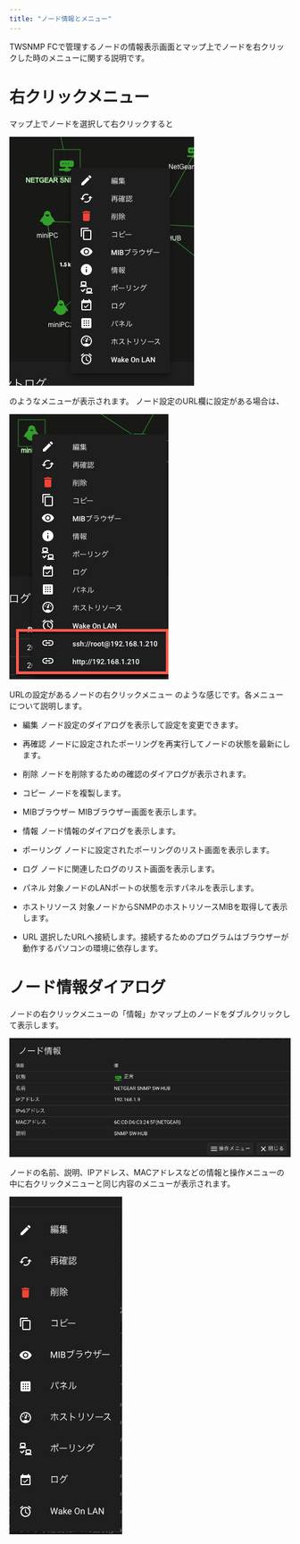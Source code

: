```yaml
---
title: "ノード情報とメニュー"
---
```


TWSNMP FCで管理するノードの情報表示画面とマップ上でノードを右クリックした時のメニューに関する説明です。


# 右クリックメニュー
マップ上でノードを選択して右クリックすると

![](/images/books/twlogaian-manual/1638389965316-oKkc3PWPnk.png)

のようなメニューが表示されます。
ノード設定のURL欄に設定がある場合は、

![](/images/books/twlogaian-manual/1638390082817-S8ZnYfnQRK.png)

URLの設定があるノードの右クリックメニュー
のような感じです。各メニューについて説明します。

- 編集
ノード設定のダイアログを表示して設定を変更できます。

- 再確認
ノードに設定されたポーリングを再実行してノードの状態を最新にします。

- 削除
ノードを削除するための確認のダイアログが表示されます。

- コピー
ノードを複製します。

- MIBブラウザー
MIBブラウザー画面を表示します。

- 情報
ノード情報のダイアログを表示します。

- ポーリング
ノードに設定されたポーリングのリスト画面を表示します。

- ログ
ノードに関連したログのリスト画面を表示します。

- パネル
対象ノードのLANポートの状態を示すパネルを表示します。

- ホストリソース
対象ノードからSNMPのホストリソースMIBを取得して表示します。

- URL
選択したURLへ接続します。接続するためのプログラムはブラウザーが動作するパソコンの環境に依存します。


# ノード情報ダイアログ
ノードの右クリックメニューの「情報」かマップ上のノードをダブルクリックして表示します。

![](/images/books/twlogaian-manual/1638390501422-chnnfkZuqV.png)

ノードの名前、説明、IPアドレス、MACアドレスなどの情報と操作メニューの中に右クリックメニューと同じ内容のメニューが表示されます。

![](/images/books/twlogaian-manual/1638390583370-csJqqwvYaz.png)



